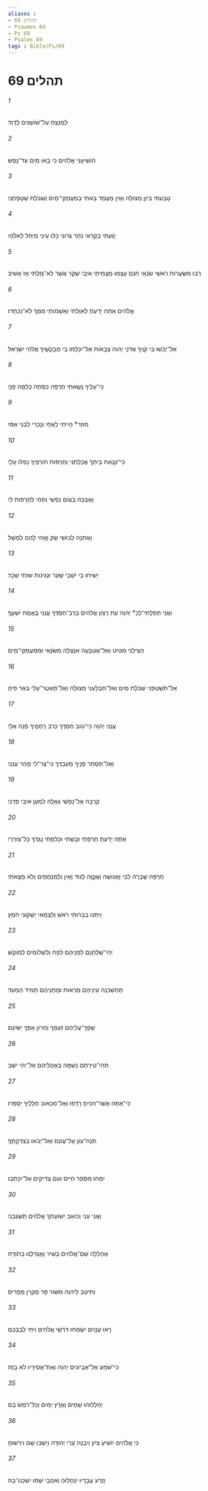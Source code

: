 ```yaml
---
aliases : 
- תהלים 69
- Psaumes 69
- Ps 69
- Psalms 69
tags : Bible/Ps/69
---
```


# תהלים 69

###### 1
לַמְנַצֵּחַ עַל־שֹׁושַׁנִּים לְדָוִד׃
###### 2
הֹושִׁיעֵנִי אֱלֹהִים כִּי בָאוּ מַיִם עַד־נָפֶשׁ׃
###### 3
טָבַעְתִּי בִּיוֵן מְצוּלָה וְאֵין מָעֳמָד בָּאתִי בְמַעֲמַקֵּי־מַיִם וְשִׁבֹּלֶת שְׁטָפָתְנִי׃
###### 4
יָגַעְתִּי בְקָרְאִי נִחַר גְּרֹונִי כָּלוּ עֵינַי מְיַחֵל לֵאלֹהָי׃
###### 5
רַבּוּ מִשַּׂעֲרֹות רֹאשִׁי שֹׂנְאַי חִנָּם עָצְמוּ מַצְמִיתַי אֹיְבַי שֶׁקֶר אֲשֶׁר לֹא־גָזַלְתִּי אָז אָשִׁיב׃
###### 6
אֱלֹהִים אַתָּה יָדַעְתָּ לְאִוַּלְתִּי וְאַשְׁמֹותַי מִמְּךָ לֹא־נִכְחָדוּ׃
###### 7
אַל־יֵבֹשׁוּ בִי קֹוֶיךָ אֲדֹנָי יְהוִה צְבָאֹות אַל־יִכָּלְמוּ בִי מְבַקְשֶׁיךָ אֱלֹהֵי יִשְׂרָאֵל׃
###### 8
כִּי־עָלֶיךָ נָשָׂאתִי חֶרְפָּה כִּסְּתָה כְלִמָּה פָנָי׃
###### 9
מוּזָר* הָיִיתִי לְאֶחָי וְנָכְרִי לִבְנֵי אִמִּי׃
###### 10
כִּי־קִנְאַת בֵּיתְךָ אֲכָלָתְנִי וְחֶרְפֹּות חֹורְפֶיךָ נָפְלוּ עָלָי׃
###### 11
וָאֶבְכֶּה בַצֹּום נַפְשִׁי וַתְּהִי לַחֲרָפֹות לִי׃
###### 12
וָאֶתְּנָה לְבוּשִׁי שָׂק וָאֱהִי לָהֶם לְמָשָׁל׃
###### 13
יָשִׂיחוּ בִי יֹשְׁבֵי שָׁעַר וּנְגִינֹות שֹׁותֵי שֵׁכָר׃
###### 14
וַאֲנִי תְפִלָּתִי־לְכָ* יְהוָה עֵת רָצֹון אֱלֹהִים בְּרָב־חַסְדֶּךָ עֲנֵנִי בֶּאֱמֶת יִשְׁעֶךָ׃
###### 15
הַצִּילֵנִי מִטִּיט וְאַל־אֶטְבָּעָה אִנָּצְלָה מִשֹּׂנְאַי וּמִמַּעֲמַקֵּי־מָיִם׃
###### 16
אַל־תִּשְׁטְפֵנִי שִׁבֹּלֶת מַיִם וְאַל־תִּבְלָעֵנִי מְצוּלָה וְאַל־תֶּאְטַר־עָלַי בְּאֵר פִּיהָ׃
###### 17
עֲנֵנִי יְהוָה כִּי־טֹוב חַסְדֶּךָ כְּרֹב רַחֲמֶיךָ פְּנֵה אֵלָי׃
###### 18
וְאַל־תַּסְתֵּר פָּנֶיךָ מֵעַבְדֶּךָ כִּי־צַר־לִי מַהֵר עֲנֵנִי׃
###### 19
קָרְבָה אֶל־נַפְשִׁי גְאָלָהּ לְמַעַן אֹיְבַי פְּדֵנִי׃
###### 20
אַתָּה יָדַעְתָּ חֶרְפָּתִי וּבָשְׁתִּי וּכְלִמָּתִי נֶגְדְּךָ כָּל־צֹורְרָי׃
###### 21
חֶרְפָּה שָׁבְרָה לִבִּי וָאָנוּשָׁה וָאֲקַוֶּה לָנוּד וָאַיִן וְלַמְנַחֲמִים וְלֹא מָצָאתִי׃
###### 22
וַיִּתְּנוּ בְּבָרוּתִי רֹאשׁ וְלִצְמָאִי יַשְׁקוּנִי חֹמֶץ׃
###### 23
יְהִי־שֻׁלְחָנָם לִפְנֵיהֶם לְפָח וְלִשְׁלֹומִים לְמֹוקֵשׁ׃
###### 24
תֶּחְשַׁכְנָה עֵינֵיהֶם מֵרְאֹות וּמָתְנֵיהֶם תָּמִיד הַמְעַד׃
###### 25
שְׁפָךְ־עֲלֵיהֶם זַעְמֶךָ וַחֲרֹון אַפְּךָ יַשִּׂיגֵם׃
###### 26
תְּהִי־טִירָתָם נְשַׁמָּה בְּאָהֳלֵיהֶם אַל־יְהִי יֹשֵׁב׃
###### 27
כִּי־אַתָּה אֲשֶׁר־הִכִּיתָ רָדָפוּ וְאֶל־מַכְאֹוב חֲלָלֶיךָ יְסַפֵּרוּ׃
###### 28
תְּנָה־עָוֹן עַל־עֲוֹנָם וְאַל־יָבֹאוּ בְּצִדְקָתֶךָ׃
###### 29
יִמָּחוּ מִסֵּפֶר חַיִּים וְעִם צַדִּיקִים אַל־יִכָּתֵבוּ׃
###### 30
וַאֲנִי עָנִי וְכֹואֵב יְשׁוּעָתְךָ אֱלֹהִים תְּשַׂגְּבֵנִי׃
###### 31
אֲהַלְלָה שֵׁם־אֱלֹהִים בְּשִׁיר וַאֲגַדְּלֶנּוּ בְתֹודָה׃
###### 32
וְתִיטַב לַיהוָה מִשֹּׁור פָּר מַקְרִן מַפְרִיס׃
###### 33
רָאוּ עֲנָוִים יִשְׂמָחוּ דֹּרְשֵׁי אֱלֹהִים וִיחִי לְבַבְכֶם׃
###### 34
כִּי־שֹׁמֵעַ אֶל־אֶבְיֹונִים יְהוָה וְאֶת־אֲסִירָיו לֹא בָזָה׃
###### 35
יְהַלְלוּהוּ שָׁמַיִם וָאָרֶץ יַמִּים וְכָל־רֹמֵשׂ בָּם׃
###### 36
כִּי אֱלֹהִים יֹושִׁיעַ צִיֹּון וְיִבְנֶה עָרֵי יְהוּדָה וְיָשְׁבוּ שָׁם וִירֵשׁוּהָ׃
###### 37
וְזֶרַע עֲבָדָיו יִנְחָלוּהָ וְאֹהֲבֵי שְׁמֹו יִשְׁכְּנוּ־בָהּ׃
